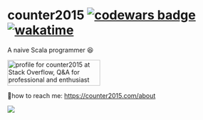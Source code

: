 # counter2015 [![codewars badge](https://www.codewars.com/users/counter2015/badges/micro)](https://www.codewars.com/users/counter2015/) [![wakatime](https://wakatime.com/badge/user/1ee3440e-9e6f-4acc-a755-a4ca12dd6424.svg)](https://wakatime.com/@1ee3440e-9e6f-4acc-a755-a4ca12dd6424)
A naive Scala programmer :satisfied:

<a href="https://stackoverflow.com/users/10428392/counter2015"><img src="https://stackoverflow.com/users/flair/10428392.png" width="208" height="58" alt="profile for counter2015 at Stack Overflow, Q&amp;A for professional and enthusiast programmers" title="profile for counter2015 at Stack Overflow, Q&amp;A for professional and enthusiast programmers"></a>


:bell:how to reach me: https://counter2015.com/about

![](https://visitor-badge.laobi.icu/badge?page_id=counter2015.counter2015-github-readme)
